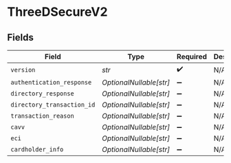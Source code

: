 # ThreeDSecureV2


## Fields

| Field                      | Type                       | Required                   | Description                |
| -------------------------- | -------------------------- | -------------------------- | -------------------------- |
| `version`                  | *str*                      | :heavy_check_mark:         | N/A                        |
| `authentication_response`  | *OptionalNullable[str]*    | :heavy_minus_sign:         | N/A                        |
| `directory_response`       | *OptionalNullable[str]*    | :heavy_minus_sign:         | N/A                        |
| `directory_transaction_id` | *OptionalNullable[str]*    | :heavy_minus_sign:         | N/A                        |
| `transaction_reason`       | *OptionalNullable[str]*    | :heavy_minus_sign:         | N/A                        |
| `cavv`                     | *OptionalNullable[str]*    | :heavy_minus_sign:         | N/A                        |
| `eci`                      | *OptionalNullable[str]*    | :heavy_minus_sign:         | N/A                        |
| `cardholder_info`          | *OptionalNullable[str]*    | :heavy_minus_sign:         | N/A                        |